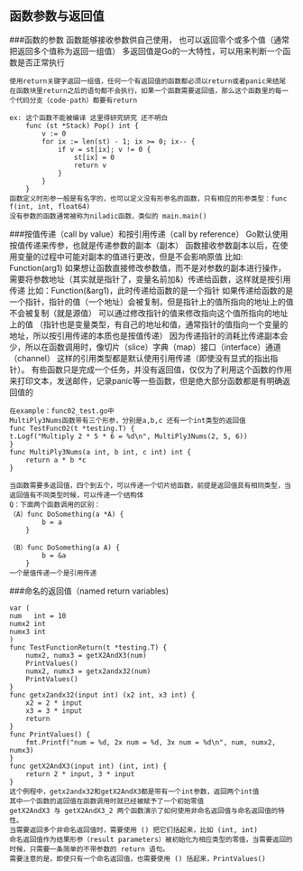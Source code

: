 函数参数与返回值
-

###函数的参数
    函数能够接收参数供自己使用， 也可以返回零个或多个值（通常把返回多个值称为返回一组值）
    多返回值是Go的一大特性，可以用来判断一个函数是否正常执行

    使用return关键字返回一组值，任何一个有返回值的函数都必须以return或者panic来结尾
    在函数块里return之后的语句都不会执行，如果一个函数需要返回值，那么这个函数里的每一个代码分支（code-path）都要有return

    ex: 这个函数不能被编译 这里得研究研究 还不明白
        func (st *Stack) Pop() int {
            v := 0
            for ix := len(st) - 1; ix >= 0; ix-- {
                if v = st[ix]; v != 0 {
                    st[ix] = 0
                    return v
                }
            }
        }
    函数定义时形参一般是有名字的，也可以定义没有形参名的函数，只有相应的形参类型：func f(int, int, float64)
    没有参数的函数通常被称为niladic函数，类似的 main.main()

###按值传递（call by value）和按引用传递（call by reference）
    Go默认使用按值传递来传参，也就是传递参数的副本（副本）
    函数接收参数副本以后，在使用变量的过程中可能对副本的值进行更改，但是不会影响原值
    比如: Function(arg1)
    如果想让函数直接修改参数值，而不是对参数的副本进行操作，需要将参数地址（其实就是指针了，变量名前加&）传递给函数，这样就是按引用传递
    比如：Function(&arg1)，此时传递给函数的是一个指针
    如果传递给函数的是一个指针，指针的值（一个地址）会被复制，但是指针上的值所指向的地址上的值不会被复制（就是源值）
    可以通过修改指针的值来修改指向这个值所指向的地址上的值
    （指针也是变量类型，有自己的地址和值，通常指针的值指向一个变量的地址，所以按引用传递的本质也是按值传递）
    因为传递指针的消耗比传递副本会少，所以在函数调用时，像切片（slice）字典（map）接口（interface）通道（channel）
    这样的引用类型都是默认使用引用传递（即使没有显式的指出指针）。
    有些函数只是完成一个任务，并没有返回值，仅仅为了利用这个函数的作用来打印文本，发送邮件，记录panic等一些函数，但是绝大部分函数都是有明确返回值的

    在example：func02_test.go中
    MultiPly3Nums函数带有三个形参，分别是a,b,c 还有一个int类型的返回值
    func TestFunc02(t *testing.T) {
	t.Logf("Multiply 2 * 5 * 6 = %d\n", MultiPly3Nums(2, 5, 6))
    }
    func MultiPly3Nums(a int, b int, c int) int {
        return a * b *c
    }
    
    当函数需要多返回值，四个到五个，可以传递一个切片给函数，前提是返回值具有相同类型，当返回值有不同类型时候，可以传递一个结构体
    Q：下面两个函数调用的区别：
    （A）func DoSomething(a *A) {
            b = a
        }

    （B）func DoSomething(a A) {
            b = &a
        }
    一个是值传递一个是引用传递

###命名的返回值（named return variables)
   
    var (
	num   int = 10
	numx2 int
	numx3 int
    )
    func TestFunctionReturn(t *testing.T) {
        numx2, numx3 = getX2AndX3(num)
        PrintValues()
        numx2, numx3 = getx2andx32(num)
        PrintValues()
    }
    func getx2andx32(input int) (x2 int, x3 int) {
        x2 = 2 * input
        x3 = 3 * input
        return
    }
    func PrintValues() {
        fmt.Printf("num = %d, 2x num = %d, 3x num = %d\n", num, numx2, numx3)
    }
    func getX2AndX3(input int) (int, int) {
        return 2 * input, 3 * input
    }
    这个例程中，getx2andx32和getX2AndX3都是带有一个int参数，返回两个int值
    其中一个函数的返回值在函数调用时就已经被赋予了一个初始零值
    getX2AndX3 与 getX2AndX3_2 两个函数演示了如何使用非命名返回值与命名返回值的特性。
    当需要返回多个非命名返回值时，需要使用 () 把它们括起来，比如 (int, int)
    命名返回值作为结果形参（result parameters）被初始化为相应类型的零值，当需要返回的时候，只需要一条简单的不带参数的 return 语句。
    需要注意的是，即使只有一个命名返回值，也需要使用 () 括起来，PrintValues()

    
    